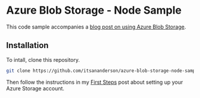 Azure Blob Storage - Node Sample
===

This code sample accompanies a [blog post on using Azure Blob Storage](http://willi.am/blog/2014/07/09/azure-blob-storage-and-node-all-together/).

Installation
---

To intall, clone this repository.

```bash
git clone https://github.com/itsananderson/azure-blob-storage-node-sample.git
```

Then follow the instructions in my [First Steps](http://willi.am/blog/2014/07/01/azure-blob-storage-and-node-first-steps/) post about setting up your Azure Storage account.
